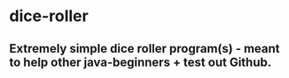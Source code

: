 # dice-roller

## Extremely simple dice roller program(s) - meant to help other java-beginners + test out Github. 



